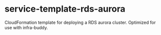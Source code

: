 # service-template-rds-aurora
CloudFormation template for deploying a RDS aurora cluster. Optimized for use with infra-buddy.
